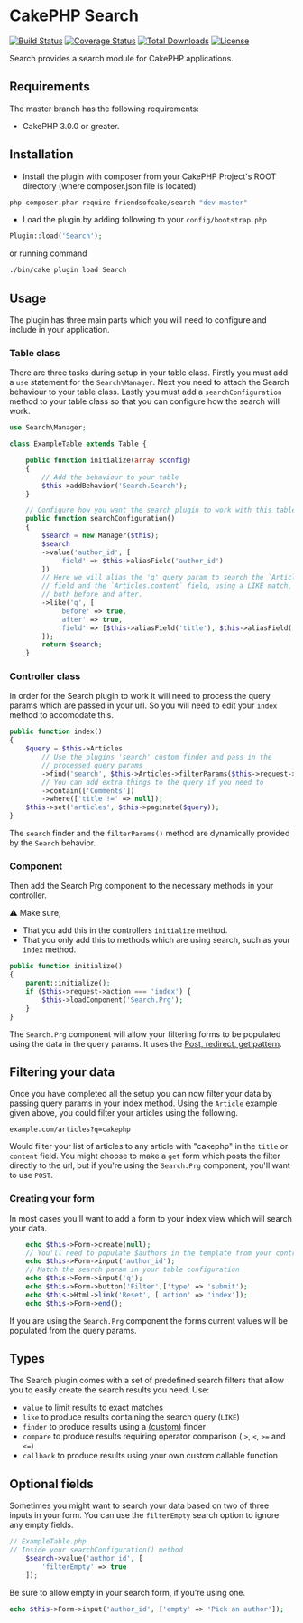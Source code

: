 # CakePHP Search


[![Build Status](https://img.shields.io/travis/FriendsOfCake/search/master.svg?style=flat-square)](https://travis-ci.org/FriendsOfCake/search)
[![Coverage Status](https://img.shields.io/coveralls/FriendsOfCake/search/master.svg?style=flat-square)](https://coveralls.io/r/FriendsOfCake/search?branch=master)
[![Total Downloads](https://img.shields.io/packagist/dt/friendsofcake/search.svg?style=flat-square)](https://packagist.org/packages/friendsofcake/search)
[![License](https://img.shields.io/badge/license-MIT-blue.svg?style=flat-square)](https://packagist.org/packages/friendsofcake/search)

Search provides a search module for CakePHP applications.

## Requirements

The master branch has the following requirements:

* CakePHP 3.0.0 or greater.

## Installation

* Install the plugin with composer from your CakePHP Project's ROOT directory
(where composer.json file is located)
```sh
php composer.phar require friendsofcake/search "dev-master"
```

* Load the plugin by adding following to your `config/bootstrap.php`
```php
Plugin::load('Search');
```

or running command
```sh
./bin/cake plugin load Search
```

## Usage
The plugin has three main parts which you will need to configure and include in your application.

### Table class
There are three tasks during setup in your table class. Firstly you must add a `use` statement for the `Search\Manager`. Next you need to attach the Search behaviour to your table class. Lastly you must add a `searchConfiguration` method to your table class so that you can configure how the search will work.

```php
use Search\Manager;

class ExampleTable extends Table {

	public function initialize(array $config)
	{
		// Add the behaviour to your table
		$this->addBehavior('Search.Search');
	}

	// Configure how you want the search plugin to work with this table class
    public function searchConfiguration()
    {
        $search = new Manager($this);
        $search
        ->value('author_id', [
            'field' => $this->aliasField('author_id')
        ])
        // Here we will alias the 'q' query param to search the `Articles.title` 
        // field and the `Articles.content` field, using a LIKE match, with `%` 
        // both before and after.
        ->like('q', [
            'before' => true,
            'after' => true,
            'field' => [$this->aliasField('title'), $this->aliasField('content')]
        ]);
        return $search;
    }
```

### Controller class
In order for the Search plugin to work it will need to process the query params which are passed in your url. So you will need to edit your `index` method to accomodate this.

```php
public function index()
{
    $query = $this->Articles
    	// Use the plugins 'search' custom finder and pass in the 
    	// processed query params
        ->find('search', $this->Articles->filterParams($this->request->query))
        // You can add extra things to the query if you need to
        ->contain(['Comments'])
        ->where(['title !=' => null]);
    $this->set('articles', $this->paginate($query));
}
```

The `search` finder and the `filterParams()` method are dynamically provided by the
`Search` behavior.

### Component
Then add the Search Prg component to the necessary methods in your controller. 

:warning: Make sure, 
* That you add this in the controllers `initialize` method. 
* That you only add this to methods which are using search, such as your `index` method.

```php
public function initialize()
{
    parent::initialize();
    if ($this->request->action === 'index') {
        $this->loadComponent('Search.Prg');
    }
}
```

The `Search.Prg` component will allow your filtering forms to be populated using the data in the query params. It uses the [Post, redirect, get pattern](https://en.wikipedia.org/wiki/Post/Redirect/Get).

## Filtering your data
Once you have completed all the setup you can now filter your data by passing
query params in your index method. Using the `Article` example given above, you
could filter your articles using the following.

`example.com/articles?q=cakephp`

Would filter your list of articles to any article with "cakephp" in the `title`
or `content` field. You might choose to make a `get` form which posts the filter
directly to the url, but if you're using the `Search.Prg` component, you'll want to use `POST`.

### Creating your form
In most cases you'll want to add a form to your index view which will search your data.

```php
    echo $this->Form->create(null);
    // You'll need to populate $authors in the template from your controller
    echo $this->Form->input('author_id'); 
    // Match the search param in your table configuration
    echo $this->Form->input('q');
    echo $this->Form->button('Filter',['type' => 'submit');
    echo $this->Html->link('Reset', ['action' => 'index']);
    echo $this->Form->end();
```

If you are using the `Search.Prg` component the forms current values will be populated from the query params.

## Types

The Search plugin comes with a set of predefined search filters that allow you to
easily create the search results you need. Use:

- ``value`` to limit results to exact matches
- ``like`` to produce results containing the search query (``LIKE``)
- ``finder`` to produce results using a [(custom)](http://book.cakephp.org/3.0/en/orm/retrieving-data-and-resultsets.html#custom-find-methods) finder
- ``compare`` to produce results requiring operator comparison (
    ``>``, ``<``, ``>=`` and ``<=``)
- ``callback`` to produce results using your own custom callable function

## Optional fields
Sometimes you might want to search your data based on two of three inputs in your form. You can use the `filterEmpty` search option to ignore any empty fields.

```php
// ExampleTable.php
// Inside your searchConfiguration() method
    $search->value('author_id', [
        'filterEmpty' => true
    ]);
```

Be sure to allow empty in your search form, if you're using one.
```php
echo $this->Form->input('author_id', ['empty' => 'Pick an author']);
```
